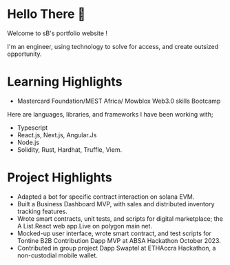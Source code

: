 
# Hello There 👋
Welcome to sB's portfolio website !

I'm an engineer, using technology to solve for access, and create outsized opportunity.


# Learning Highlights
  - Mastercard Foundation/MEST Africa/ Mowblox Web3.0 skills Bootcamp


Here are languages, libraries, and frameworks I have been working with;

 -  Typescript
 -  React.js, Next.js, Angular.Js
 -  Node.js
 -  Solidity, Rust, Hardhat, Truffle, Viem.
 
   
# Project Highlights

 - Adapted a bot for specific contract interaction on solana EVM. 
 - Built a Business Dashboard MVP, with sales and distributed inventory tracking features.
- Wrote smart contracts, unit tests, and scripts for digital marketplace; the A List.React web app.Live on polygon main net.
- Mocked-up user interface, wrote smart contract, and test scripts for Tontine B2B Contribution Dapp MVP at ABSA Hackathon October 2023.
- Contributed in group project Dapp Swaptel at ETHAccra Hackathon,  a non-custodial mobile wallet.

  




